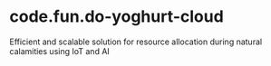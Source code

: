 # code.fun.do-yoghurt-cloud
Efficient and scalable solution for resource allocation during natural calamities using IoT and AI
